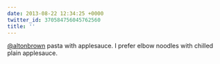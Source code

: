 ```yaml
---
date: 2013-08-22 12:34:25 +0000
twitter_id: 370584756045762560
title: ''
---
```


<!-- Tweet at https://twitter.com/statuses/370583602586583040 is either deleted or protected. -->

[@altonbrown](https://twitter.com/altonbrown) pasta with applesauce. I prefer elbow noodles with chilled plain applesauce.
